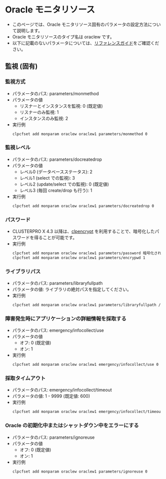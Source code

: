 # Oracle モニタリソース
- このページでは、Oracle モニタリソース固有のパラメータの設定方法について説明します。
- Oracle モニタリソースのタイプ名は oraclew です。
- 以下に記載のないパラメータについては、[リファレンスガイド](https://docs.nec.co.jp/sites/default/files/minisite/static/86695069-1c24-46d5-a3bf-72e81db4e4a7/clp_x43_linux/L43_RG_JP/L_RG_08.html#parameters-list-clpcfset-command)をご確認ください。

## 監視 (固有)
### 監視方式
- パラメータのパス: parameters/monmethod
- パラメータの値
  - リスナーとインスタンスを監視: 0 (既定値)
  - リスナーのみ監視: 1 
  - インスタンスのみ監視: 2 
- 実行例
  ```sh
  clpcfset add monparam oraclew oraclew1 parameters/monmethod 0
  ```

### 監視レベル
- パラメータのパス: parameters/docreatedrop
- パラメータの値
  - レベル0 (データベースステータス): 2
  - レベル1 (select での監視): 3
  - レベル2 (update/select での監視): 0 (既定値)
  - レベル3 (毎回 create/drop も行う): 1
- 実行例
  ```sh
  clpcfset add monparam oraclew oraclew1 parameters/docreatedrop 0
  ```
### パスワード
- CLUSTERPRO X 4.3 以降は、[clpencrypt](https://docs.nec.co.jp/sites/default/files/minisite/static/7046aab7-c76f-436d-b513-53b9a20df485/clp_x43_linux/L43_RG_JP/L_RG_08.html#clpencrypt) を利用することで、暗号化したパスワードを得ることが可能です。
- 実行例
  ```sh
  clpcfset add monparam oraclew oraclew1 parameters/password 暗号化されたパスワード
  clpcfset add monparam oraclew oraclew1 parameters/encrypwd 1
  ```

### ライブラリパス
- パラメータのパス: parameters/libraryfullpath
- パラメータの値: ライブラリの絶対パスを指定してください。
- 実行例
  ```sh
  clpcfset add monparam oraclew oraclew1 parameters/libraryfullpath /u01/app/oracle/product/19.0.0/dbhome_1/lib/libclntsh.so.19.1
  ```

### 障害発生時にアプリケーションの詳細情報を採取する
- パラメータのパス: emergency/infocollect/use
- パラメータの値
  - オフ: 0 (既定値)
  - オン: 1
- 実行例
  ```sh
  clpcfset add monparam oraclew oraclew1 emergency/infocollect/use 0
  ```
### 採取タイムアウト
- パラメータのパス: emergency/infocollect/timeout
- パラメータの値: 1 - 9999 (既定値: 600)
- 実行例
  ```sh
  clpcfset add monparam oraclew oraclew1 emergency/infocollect/timeout 600
  ```

### Oracle の初期化中またはシャットダウン中をエラーにする
- パラメータのパス: parameters/ignoreuse
- パラメータの値
  - オフ: 0 (既定値)
  - オン: 1
- 実行例
  ```sh
  clpcfset add monparam oraclew oraclew1 parameters/ignoreuse 0
  ```
